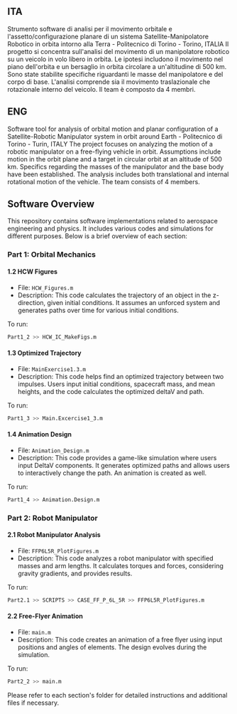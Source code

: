 ## ITA

Strumento software di analisi per il movimento orbitale e l'assetto/configurazione planare di un sistema Satellite-Manipolatore Robotico in orbita intorno alla Terra - Politecnico di Torino - Torino, ITALIA
Il progetto si concentra sull'analisi del movimento di un manipolatore robotico su un veicolo in volo libero in orbita. Le ipotesi includono il movimento nel piano dell'orbita e un bersaglio in orbita circolare a un'altitudine di 500 km. Sono state stabilite specifiche riguardanti le masse del manipolatore e del corpo di base. L'analisi comprende sia il movimento traslazionale che rotazionale interno del veicolo. Il team è composto da 4 membri.

## ENG

Software tool for analysis of orbital motion and planar configuration of a Satellite-Robotic Manipulator system in orbit around Earth - Politecnico di Torino - Turin, ITALY
The project focuses on analyzing the motion of a robotic manipulator on a free-flying vehicle in orbit. Assumptions include motion in the orbit plane and a target in circular orbit at an altitude of 500 km. Specifics regarding the masses of the manipulator and the base body have been established. The analysis includes both translational and internal rotational motion of the vehicle. The team consists of 4 members.

## Software Overview

This repository contains software implementations related to aerospace engineering and physics. It includes various codes and simulations for different purposes. Below is a brief overview of each section:

### Part 1: Orbital Mechanics

#### 1.2 HCW Figures

- File: `HCW_Figures.m`
- Description: This code calculates the trajectory of an object in the z-direction, given initial conditions. It assumes an unforced system and generates paths over time for various initial conditions.

To run:
```bash
Part1_2 >> HCW_IC_MakeFigs.m
```

#### 1.3 Optimized Trajectory

- File: `MainExercise1.3.m`
- Description: This code helps find an optimized trajectory between two impulses. Users input initial conditions, spacecraft mass, and mean heights, and the code calculates the optimized deltaV and path.

To run:
```bash
Part1_3 >> Main.Excercise1_3.m
```

#### 1.4 Animation Design

- File: `Animation_Design.m`
- Description: This code provides a game-like simulation where users input DeltaV components. It generates optimized paths and allows users to interactively change the path. An animation is created as well.

To run:
```bash
Part1_4 >> Animation.Design.m
```

### Part 2: Robot Manipulator

#### 2.1 Robot Manipulator Analysis

- File: `FFP6L5R_PlotFigures.m`
- Description: This code analyzes a robot manipulator with specified masses and arm lengths. It calculates torques and forces, considering gravity gradients, and provides results.

To run:
```bash
Part2.1 >> SCRIPTS >> CASE_FF_P_6L_5R >> FFP6L5R_PlotFigures.m
```

#### 2.2 Free-Flyer Animation

- File: `main.m`
- Description: This code creates an animation of a free flyer using input positions and angles of elements. The design evolves during the simulation.

To run:
```bash
Part2_2 >> main.m
```

Please refer to each section's folder for detailed instructions and additional files if necessary.
